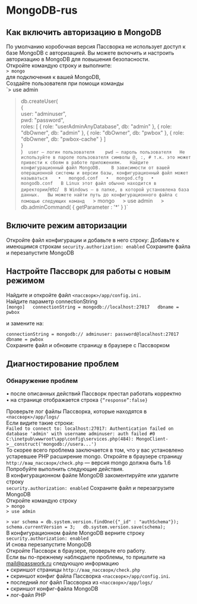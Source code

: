 # MongoDB-rus  
  
## Как включить авторизацию в MongoDB
По умолчанию коробочная версия Пассворка не использует доступ к базе MongoDB с авторизацией. Вы можете включить и настроить авторизацию в MongoDB для повышения безопасности.  
Откройте командую строку и выполните:   
`> mongo`  
для подключения к вашей MongoDB,  
Создайте пользователя при помощи команды  
`> use admin  
  
> db.createUser(  
 {  
   user: "adminuser",  
   pwd: "password",  
   roles: [ { role: "userAdminAnyDatabase", db: "admin" }, { role: "dbOwner", db: "admin" }, { role: "dbOwner", db: "pwbox" }, { role: "dbOwner", db: "pwbox-cache" } ]  
 }  
)`  
user — логин пользователя   
pwd — пароль пользователя  
Не используйте в пароле пользователя символы @, :, # т.к. это может привести к сбоям в работе приложениям.  
Найдите конфигурационный файл MongoDB.   
В зависимости от вашей операционной системы и версии базы, конфигурационный файл может называться   
•	mongod.conf  
•	mongod.cfg  
•	mongodb.conf  
В Linux этот файл обычно находится в директории `/etc/`  
В Windows — в папке, в которой установлена база данных.  
Вы можете найти путь до конфигурационного файла с помощью следующих команд   
`> mongo`  
`> use admin`  
`> db.adminCommand( { getParameter : '*' } )`  
  
## Включите режим авторизации  
Откройте файл конфигурации и добавьте в него строку: Добавьте к имеющимся строкам `security.authorization: enabled`
Сохраните файла и перезапустите MongoDB  
  
## Настройте Пассворк для работы с новым режимом  
Найдите и откройте файл `<пассворк>/app/config.ini.`  
Найдите параметр connectionString  
`[mongo]  
connectionString = mongodb://localhost:27017  
dbname = pwbox`  
  
и замените на:  
  
`connectionString = mongodb:// adminuser: password@localhost:27017  
dbname = pwbox`  
Сохраните файл и обновите страницу в браузере с Пассворком   
    
## Диагностирование проблем  
### Обнаружение проблем  
•	после описанных действий Пассворк престал работать корректно  
•	на странице отображается строка `{“response”:false}`  
  
Проверьте лог файлы Пассворка, которые находятся в `<пассворк>/app/logs/`  
Если видите такие строки:  
`Failed to connect to: localhost:27017: Authentication failed on database 'admin' with username adminuser: auth failed
#0 C:\inetpub\wwwroot\app\config\services.php(484): MongoClient->__construct('mongodb://usera...')`  
То скорее всего проблема заключается в том, что у вас установлено устаревшее PHP расширение mongo. Откройте в браузере страницу `http://ваш_пассворк/check.php` — версия mongo должна быть 1.6  
Попробуйте выполнить следующие действия.   
В конфигурационном файле MongoDB закоментируйте или удалите строку  
`security.authorization: enabled`
Сохраните файл и перезагрузите MongoDB  
Откройте командую строку  
`> mongo`  
`> use admin`  
  
`> var schema = db.system.version.findOne({"_id" : "authSchema"});  
schema.currentVersion = 3;  
db.system.version.save(schema);`  
В конфигурационном файле MongoDB верните строку  
`security.authorization: enabled`  
И снова перезапустите MongoDB  
Откройте Пассворк в браузере, проверьте его работу.  
Если вы по-прежнему наблюдаете проблемы, то пришлите на mail@passwork.ru следующую информацию  
•	скриншот страницы `http://ваш_пассворк/check.php`  
•	скриншот конфиг файла Пассворка `<пассворк>/app/config.ini`.  
•	последний лог файл Пассворка из `<пассворк>/app/logs/`  
•	скриншот конфиг-файла MongoDB  
•	лог-файл PHP  

